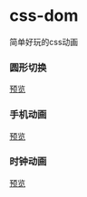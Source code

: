 # css-dom
简单好玩的css动画

### 圆形切换
<a href="http://zhoushaw.github.io/css-dom/四分之一圆.html">预览</a>


### 手机动画
<a href="http://zhoushaw.github.io/css-dom/手机显示.html">预览</a>

### 时钟动画
<a href="http://zhoushaw.github.io/css-dom/时钟.html">预览</a>
